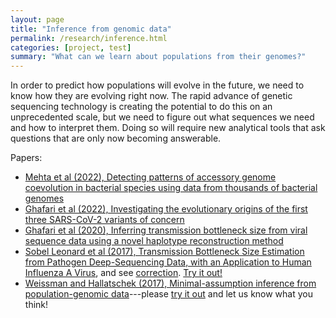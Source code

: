 ```yaml
---
layout: page
title: "Inference from genomic data"
permalink: /research/inference.html
categories: [project, test]
summary: "What can we learn about populations from their genomes?"
---
```


In order to predict how populations will evolve in the future, we need to know how they are evolving right now.
The rapid advance of genetic sequencing technology is creating the potential to do this on an unprecedented scale,
but we need to figure out what sequences we need and how to interpret them. 
Doing so will require new analytical tools that ask questions that are only now becoming answerable.

Papers:

- [Mehta et al (2022), Detecting patterns of accessory genome coevolution in bacterial species using data from thousands of bacterial genomes](https://www.biorxiv.org/content/10.1101/2022.03.14.484367)
- [Ghafari et al (2022), Investigating the evolutionary origins of the first three SARS-CoV-2 variants of concern](http://dx.doi.org/10.3389/fviro.2022.942555)
- [Ghafari et al (2020), Inferring transmission bottleneck size from viral sequence data using a novel haplotype reconstruction method](https://journals.asm.org/doi/full/10.1128/JVI.00014-20)
- [Sobel Leonard et al (2017), Transmission Bottleneck Size Estimation from Pathogen Deep-Sequencing Data, with an Application to Human Influenza A Virus](http://jvi.asm.org/content/early/2017/04/27/JVI.00171-17.abstract), and see [correction](https://journals.asm.org/doi/full/10.1128/JVI.00936-19). [Try it out!](https://github.com/weissmanlab/BB_bottleneck)
- [Weissman and Hallatschek (2017), Minimal-assumption inference from population-genomic data](https://elifesciences.org/articles/24836)---please [try it out](https://github.com/weissmanlab/magic) and let us know what you think!
